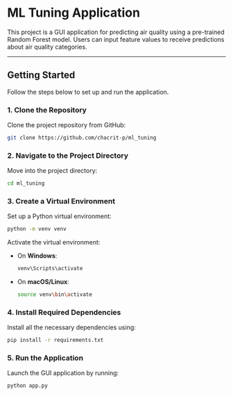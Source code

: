 # ML Tuning Application

This project is a GUI application for predicting air quality using a pre-trained Random Forest model. Users can input feature values to receive predictions about air quality categories.

---

## **Getting Started**

Follow the steps below to set up and run the application.

### **1. Clone the Repository**

Clone the project repository from GitHub:

```bash
git clone https://github.com/chacrit-p/ml_tuning
```

### **2. Navigate to the Project Directory**

Move into the project directory:

```bash
cd ml_tuning
```

### **3. Create a Virtual Environment**

Set up a Python virtual environment:

```bash
python -m venv venv
```

Activate the virtual environment:

- On **Windows**:
  ```bash
  venv\Scripts\activate
  ```
- On **macOS/Linux**:
  ```bash
  source venv\bin\activate
  ```

### **4. Install Required Dependencies**

Install all the necessary dependencies using:

```bash
pip install -r requirements.txt
```

### **5. Run the Application**

Launch the GUI application by running:

```bash
python app.py
```
